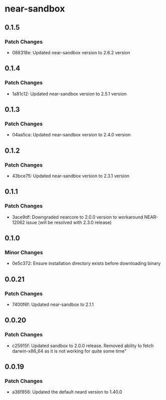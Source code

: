 # near-sandbox

## 0.1.5

### Patch Changes

- 088318e: Updated near-sandbox version to 2.6.2 version

## 0.1.4

### Patch Changes

- 1a81c12: Updated near-sandbox version to 2.5.1 version

## 0.1.3

### Patch Changes

- 04aa5ca: Updated near-sandbox version to 2.4.0 version

## 0.1.2

### Patch Changes

- 43bce75: Updated near-sandbox version to 2.3.1 version

## 0.1.1

### Patch Changes

- 3ace9df: Downgraded nearcore to 2.0.0 version to workaround NEAR-12062 issue (will be resolved with 2.3.0 release)

## 0.1.0

### Minor Changes

- 0e5c372: Ensure installation directory exists before downloading binary

## 0.0.21

### Patch Changes

- 7400f6f: Updated near-sandbox to 2.1.1

## 0.0.20

### Patch Changes

- c25915f: Updated sandbox to 2.0.0 release. Removed ability to fetch darwin-x86_64 as it is not working for quite some time"

## 0.0.19

### Patch Changes

- a36f856: Updated the default neard version to 1.40.0
